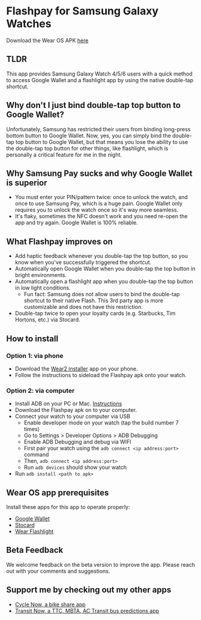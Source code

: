 # Flashpay for Samsung Galaxy Watches

Download the Wear OS APK [here](https://github.com/TransitNow/flashpay-wearos/releases/download/v1.0.0/flashpay-wearos-v001.apk)

## TLDR
This app provides Samsung Galaxy Watch 4/5/6 users with a quick method to access Google Wallet and a flashlight app by using the native double-tap shortcut. 

## Why don't I just bind double-tap top button to Google Wallet?
Unfortunately, Samsung has restricted their users from binding long-press bottom button to Google Wallet.
Now, yes, you can simply bind the double-tap top button to Google Wallet, but that means you lose the ability to use the double-tap top button for other things, like flashlight, which is personally a critical feature for me in the night.

## Why Samsung Pay sucks and why Google Wallet is superior
- You must enter your PIN/pattern twice: once to unlock the watch, and once to use Samsung Pay, which is a huge pain. Google Wallet only requires you to unlock the watch once so it's way more seamless.
- It's flaky, sometimes the NFC doesn't work and you need re-open the app and try again. Google Wallet is 100% reliable.

## What Flashpay improves on
- Add haptic feedback whenever you double-tap the top button, so you know when you've successfully triggered the shortcut.
- Automatically open Google Wallet when you double-tap the top button in bright environments.
- Automatically open a flashlight app when you double-tap the top button in low light conditions.
  - Fun fact: Samsung does not allow users to bind the double-tap shortcut to their native Flash. This 3rd party app is more customizable and does not have this restriction.
- Double-tap twice to open your loyalty cards (e.g. Starbucks, Tim Hortons, etc.) via Stocard.


## How to install
### Option 1: via phone
- Download the [Wear2 installer](https://www.reddit.com/r/WearOS/comments/u9hf2m/new_app_wear_installer_2_a_free_general_purpose/) app on your phone.
- Follow the instructions to sideload the Flashpay apk onto your watch.

### Option 2: via computer
- Install ADB on your PC or Mac. [Instructions](https://www.xda-developers.com/install-adb-windows-macos-linux/)
- Download the Flashpay apk on to your computer.
- Connect your watch to your computer via USB
  - Enable developer mode on your watch (tap the build number 7 times)
  - Go to Settings > Developer Options > ADB Debugging
  - Enable ADB Debugging and debug via WIFI
  - First pair your watch using the `adb connect <ip address:port>` command
  - Then, `adb connect <ip address:port>`
  - Run `adb devices` should show your watch
- Run `adb install <path to apk>`

## Wear OS app prerequisites
Install these apps for this app to operate properly:
- [Google Wallet](https://play.google.com/store/apps/details?id=com.google.android.apps.walletnfcrel&hl=en&gl=US)
- [Stocard](https://play.google.com/store/apps/details?id=de.stocard.stocard&hl=en&gl=US)
- [Wear Flashlight](https://play.google.com/store/apps/details?id=com.codverter.wearflashlight&hl=en_CA&gl=US)


## Beta Feedback
We welcome feedback on the beta version to improve the app. Please reach out with your comments and suggestions.

## Support me by checking out my other apps
- [Cycle Now, a bike share app](https://cyclenowapp.com/) 
- [Transit Now, a TTC, MBTA, AC Transit bus predictions app](https://transitnowapp.com/)


